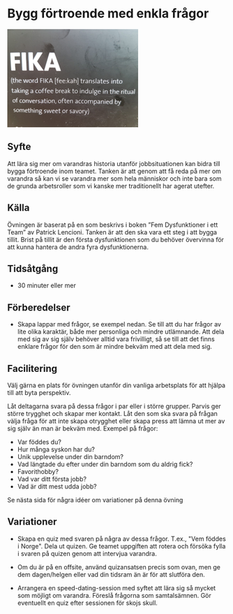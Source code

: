 # Bygg förtroende med enkla frågor

<img src="images/fika.png"  >

## Syfte

Att lära sig mer om varandras historia utanför jobbsituationen kan bidra till bygga förtroende inom teamet.
Tanken är att genom att få reda på mer om varandra så kan vi se varandra mer som hela människor och inte bara som de grunda arbetsroller som vi kanske mer traditionellt har agerat utefter. 

## Källa

Övningen är baserat på en som beskrivs i boken ”Fem Dysfunktioner i ett Team” av Patrick Lencioni.
Tanken är att den ska vara ett steg i att bygga tillit. Brist på tillit är den första dysfunktionen som du behöver övervinna för att kunna hantera de andra fyra dysfunktionerna.

## Tidsåtgång
*  30 minuter eller mer

## Förberedelser
*  Skapa lappar med frågor, se exempel nedan. Se till att du har frågor av lite olika karaktär, både mer personliga och mindre utlämnande. Att dela med sig av sig själv behöver alltid vara frivilligt, så se till att det finns enklare frågor för den som är mindre bekväm med att dela med sig. 

## Facilitering
Välj gärna en plats för övningen utanför din vanliga arbetsplats för att hjälpa till att byta perspektiv. 

Låt deltagarna svara på dessa frågor i par eller i större grupper. Parvis ger större trygghet och skapar mer kontakt. Låt den som ska svara på frågan välja fråga för att inte skapa otrygghet eller skapa press att lämna ut mer av sig själv än man är bekväm med. Exempel på frågor:

*  Var föddes du?
*  Hur många syskon har du?
*  Unik upplevelse under din barndom?
*  Vad längtade du efter under din barndom som du aldrig fick?
*  Favorithobby?
*  Vad var ditt första jobb?
*  Vad är ditt mest udda jobb?

Se nästa sida för några idéer om variationer på denna övning

## Variationer
*  Skapa en quiz med svaren på några av dessa frågor. T.ex., "Vem föddes i Norge". Dela ut quizen. Ge teamet uppgiften att rotera och försöka fylla i svaren på quizen genom att intervjua varandra.

*  Om du är på en offsite, använd quizansatsen precis som ovan, men ge dem dagen/helgen eller vad din tidsram än är för att slutföra den.

*  Arrangera en speed-dating-session med syftet att lära sig så mycket som möjligt om varandra. Föreslå frågorna som samtalsämnen. Gör eventuellt en quiz efter sessionen för skojs skull.
